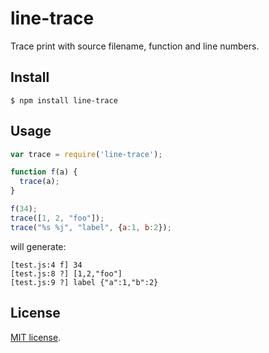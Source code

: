# line-trace
Trace print with source filename, function and line numbers.

## Install
```
$ npm install line-trace
```

## Usage
```js
var trace = require('line-trace');

function f(a) {
  trace(a);
}

f(34);
trace([1, 2, "foo"]);
trace("%s %j", "label", {a:1, b:2});
```

will generate:

```
[test.js:4 f] 34
[test.js:8 ?] [1,2,"foo"]
[test.js:9 ?] label {"a":1,"b":2}
```

## License
[MIT license](./LICENSE).
